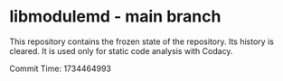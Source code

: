 # libmodulemd - main branch

This repository contains the frozen state of the repository.
Its history is cleared. It is used only for static code
analysis with Codacy.

Commit Time: 1734464993